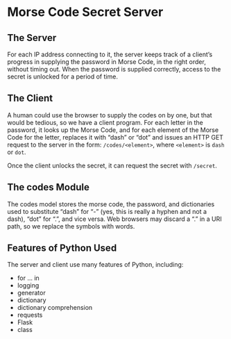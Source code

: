 # Morse Code Secret Server

## The Server

For each IP address connecting to it, the server keeps track of a client’s 
progress in supplying the password in Morse Code, in the right order, 
without timing out. When the password is supplied correctly, access to the 
secret is unlocked for a period of time.

## The Client

A human could use the browser to supply the codes on by one, but that would
be tedious, so we have a client program. For each letter in the password,
it looks up the Morse Code, and for each element of the Morse Code for
the letter, replaces it with “dash” or “dot” and issues an HTTP GET request
to the server in the form: `/codes/<element>`, where `<element>` is `dash` or `dot`.

Once the client unlocks the secret, it can request the secret with `/secret`.

## The codes Module

The codes model stores the morse code, the password, and dictionaries used to 
substitute “dash” for “-” (yes, this is really a hyphen and not a dash), 
“dot” for “.”, and vice versa. Web browsers may discard a “.” in a URI path,
so we replace the symbols with words.

## Features of Python Used

The server and client use many features of Python, including:

- for ... in
- logging
- generator
- dictionary
- dictionary comprehension
- requests
- Flask
- class
